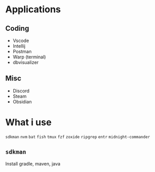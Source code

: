 # Applications
## Coding
- Vscode
- Intellij
- Postman
- Warp (terminal)
- dbvisualizer
## Misc
- Discord
- Steam
- Obsidian

# What i use
`sdkman`
`nvm`
`bat`
`fish`
`tmux`
`fzf`
`zoxide`
`ripgrep` 
`entr`
`midnight-commander`

## `sdkman`
Install gradle, maven, java
